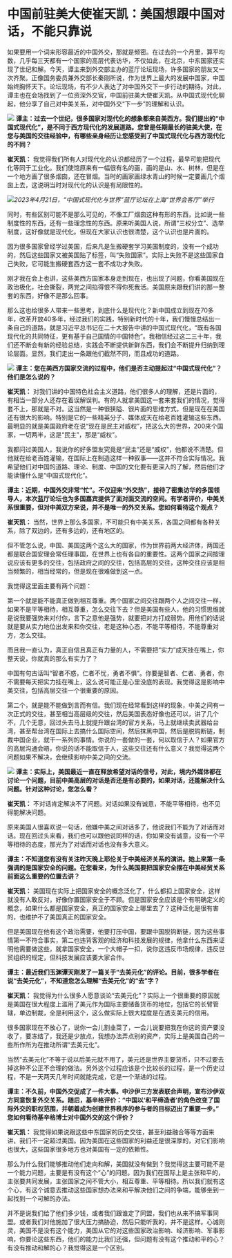 # 中国前驻美大使崔天凯：美国想跟中国对话，不能只靠说

​如果要用一个词来形容最近的中国外交，那就是频密。在过去的一个月里，算平均数，几乎每三天都有一个国家的高层代表访华，不仅如此，在北京，中东国家还实现了世纪和解。今天，谭主来到外交部主办的蓝厅论坛现场，许多国家的朋友又一次齐聚。正像国务委员兼外交部长秦刚所说，作为世界上最大的发展中国家，中国始终胸怀天下。论坛现场，有不少人表达了对中国外交下一步行动的期待。对此，谭主也在会场找到了一位资深外交官，中国前驻美大使崔天凯。从中国式现代化聊起，他分享了自己对中美关系，对中国外交“下一步”的理解和认识。

![](https://inews.gtimg.com/om_bt/GiRf4uaU1E3aG6pmqYjCAFgs5ADW34HrvA602ZPLHtJMIAA/0)
**谭主：过去一个世纪，很多国家对现代化的想象都来自美西方。我们提出的“中国式现代化”，是不同于西方现代化的发展道路。您曾是任期最长的驻美大使，在您与美国的交往经验中，有哪些亲身经历让您感受到了中国式现代化与西方现代化的不同？**

**崔天凯：**
我觉得我们所有人对现代化的认识都经历了一个过程，最早可能把现代化等同于工业化。我们使馆原来有一幅很有名的画，画的是山、水、树林，但是在一个地方画了很多烟囱，还在冒烟。当时的画家画绿水青山的时候一定要画几个烟囱上去，这说明当时对现代化的认识是有局限性的。

![](https://inews.gtimg.com/om_bt/OiQKLHLZaJeGcZIiI6BZmtoQIEROhlRSNg6fEDXVb2ut8AA/1000)_2023年4月21日，“中国式现代化与世界”蓝厅论坛在上海“世界会客厅”举行_

同时，有些区别可能不是那么可见的，不像工厂烟囱这种有形的东西，比如说一些制度性的东西，还有一些理念性的东西。原来听美国人说，所谓“三权分立”、选举制度，这好像就是现代化。但现在大家认识也很清楚，这个认识也是片面的。

因为很多国家曾经学过美国，后来凡是生搬硬套学习美国制度的，没有一个成功的，然后这些国家又被美国贴了标签，叫“失败国家”。实际上失败不是这些国家自己失败，它可能生搬硬套西方这一套不成功才失败。

刚才我在会上也讲，这些美西方国家本身走到现在，也出现了问题，你看美国现在政治极化，社会撕裂，两党之间掐得恨不得你死我活。美国原来跟我们讲的那一整套的东西，好像不是那么回事。

那么这也给很多人带来一些思考，到底什么是现代化？新中国成立到现在70多年，改革开放40多年，经过我们的实践，特别新时代的十年，我们慢慢总结出一条自己的道路，就是习近平总书记在二十大报告中讲的中国式现代化，“既有各国现代化的共同特征，更有基于自己国情的中国特色”。我相信经过这二三十年，我们还不断会有新的经验总结，实践会不断提供新鲜东西，我们会不断提升归纳到理论层面。显然，我们走出一条跟他们截然不同，而且成功的道路。

![](https://inews.gtimg.com/om_bt/OWkP0wBudKf7XxRR-H7S12HPbudypt_gGDQG-Mn-22PakAA/1000)
**谭主：您在美西方国家交流的过程中，他们是否主动提起过“中国式现代化”？他们是怎么说的？**

**崔天凯：**
对我们讲的中国特色社会主义道路，他们很多人的理解，还是片面的，有相当一部分人还存在着误解误判。有的人就拿美国这一套来套我们的情况，觉得套不上，那就是不对。这当然是一种很狭隘、很片面的思维方式，但是现在在美国还有很大的影响。特别是它的一些精英分子、媒体成天在给老百姓灌输这些东西。最明显的就是美国政府老在说“现在是民主对威权”，把这么大的世界，200来个国家，一切两半，这是“民主”，那是“威权”。

我都问过美国人，我说你的好多盟友究竟是“民主”还是“威权”，他都说不清楚。但他就在给老百姓灌输，在国际上在制造这样一种叙事——这并不符合实际情况。我希望他们对中国的道路、理论、制度、中国的文化要有更深入的了解，然后他们才能读懂什么是“中国式现代化”。‍‍

**谭主：近期，中国外交非常“忙”。不仅迎来“外交热”，接待了密集访华的多国领导人，本次蓝厅论坛也为多国嘉宾提供了面对面交流的空间。有学者评价，中美关系很重要，但对中美双方来说，并不是唯一的外交关系。您如何看待这个观点？**

**崔天凯：** 当然，世界上那么多国家，不可能只有中美关系，各国之间都有各种关系，除了双边的，还有多边的，还有地区的。

但不管怎么说，中国、美国这两个这么大的国家，作为世界前两大经济体，两国还都是联合国安理会常任理事国，在世界上也有各自的重要性。这两个国家之间按理说应该有更多的交往，包括政府之间的交往，包括高层的交往，这种交往应该是相当频繁的，相当经常的，但是现在很难做到这一点。

我觉得这里面主要有两个问题：

第一个就是能不能真正做到相互尊重。两个国家之间交往跟两个人之间交往一样，如果不是平等相待，相互尊重，怎么交往下去？但是美国有些人，他的习惯思维就是说我要强势来对付你，言下之意他是强势，就要把对方打成弱势。用他们的话说就是要从实力地位出发来和你交往，老是这种心态，不能平等相待，不能尊重对方，怎么交往。

而且我一直认为，真正自信且真正有力量的人，不需要把“实力”成天挂在嘴上，你整天说，你就真的那么有实力了？

中国有句古话叫“智者不惑，仁者不忧，勇者不惧”。你要是智者、仁者、勇者，你不需要每天把实力挂在嘴上，这么说可能正是心里没底的表现。我觉得这是影响中美交往，包括高层交往一个很重要的原因。

第二个，就是能不能做到言而有信。我们现在经常看到这样的现象，中美之间有一次正式的交往，甚至相当高层级的交往，然后美国表态好像也还可以，讲了几个不，几个无意，回过头去马上就提升跟台湾的官方关系，马上就继续卖武器给台湾，甚至帮台湾在国际上去搞什么国际空间，然后抹黑中国，然后是脱钩断链，制裁中国企业，就干一系列的事情。你说的一套做的一套，何以取信于人？如果官方的高层沟通会晤，你说的话不能取信于人，这些交往还有什么意义？我觉得这两个问题如果不解决，会继续影响中美之间的交流。

![](https://inews.gtimg.com/om_bt/Gk4mMptHmfbP0clS13ZcDIzGh75UMkkelm5VVTfX42zLkAA/0)
**谭主：实际上，美国最近一直在释放希望对话的信号，对此，境内外媒体都在讨论一个问题，目前中美高层的对话是否还是有必要的，如果对话，还能解决什么问题。针对这种讨论，您怎么看？**

**崔天凯：** 不对话肯定解决不了问题。对话如果没有诚意，不能平等相待，也不见得能解决问题。

原来美国人很喜欢说一句话，他嫌中美之间对话多了，他说我们不能为了对话而对话。现在回过头来看，我们也可以跟他说同样的话，你如果没有诚意，没有一个平等相待的态度，那光为了对话而对话也没有多大意义。

**谭主：不知道您有没有关注昨天晚上耶伦关于中美经济关系的演讲。她上来第一条强调的是国家安全的问题。在您看来，为什么美国要把国家安全摆在中美经贸关系前面这么重要的位置去讲？**

**崔天凯：**
美国现在实际上把国家安全的概念泛化了，什么都扣上国家安全，这样就没有人敢反对，好像你置国家安全于不顾。但是国家安全应该是个有明确定义的概念，如果什么都是国家安全，真正的国家安全上哪里去了？这种泛化是很有害的，也维护不了美国真正的国家安全。

但是美国现在他有这个政治需要，他要打压中国，要跟中国脱钩断链，因为这些事情第一不符合事实，第二也违背客观的经济和科技发展的规律，他拿什么东西来证明他需要做这些，就拿国家安全，一个大帽子一扣，说你这违反市场规律，违反世贸组织的规定，但科技发展应该要大家合作。

**谭主：最近我们玉渊谭天刚发了一篇关于“去美元化”的评论。目前，很多学者在说“去美元化”，不知道您怎么理解“去美元化”的“去”字？**

**崔天凯：**
我觉得为什么很多人愿意谈论“去美元化”？实际上一个很重要的原因就是美国在很大程度上滥用了美元作为国际主要储备货币的地位，包括它的长臂管辖，单边制裁，全是利用这个，这么做实际上很大程度是在透支美元的信用。

很多国家现在不放心了，说你一会儿割韭菜了，一会儿说要把我在你这的资产要没收了，要冻结了，我还是少放点，我想办法弄点别的资产，实际上是美国自己的一些所作所为在推动所谓“去美元化”。

当然“去美元化”不等于说以后美元就不用了，美元还是世界主要货币，只不过要去掉这种不公正不合理的做法。另外这个过程应该是个比较长的过程，是一个历史过程，不是一天两天几年时间就能完成，它是一个渐进的过程。

**谭主：不久前，中国外交促成了一件大事。中沙伊三方发表联合声明，宣布沙伊双方同意恢复外交关系。随后，基辛格评价：“中国以‘和平缔造者’的角色改变了国际外交的职权范围，并朝着成为创建世界秩序的参与者的目标迈出了重要一步。”
您如何看待基辛格博士对中国外交的这个评价？**

**崔天凯：**
我觉得如果说跟这些中东国家的历史交往，甚至利益融合等等方面来讲，我们不一定超过美国。因为美国在这些国家的利益还是很深厚的，对它们影响也很大，这些国家很多地方也对美国有一定的依赖性。

那么为什么我们能够推动他们走向和解，美国就没有做到？我觉得这主要可能不是一个能力问题，主要是有没有这个“心”的问题。因为我们在国际上是主张和平的，主张要共同发展，主张国家之间不管大小，相互尊重、平等相待。所以我们就有这个心，有这个诚意去推动这些国家想办法来和平解决他们之间的争端，能够坐到一起找到一个可解的办法。

并不是说我们给了他们多少钱，或者我们跟谁定了同盟，我们也从来不搞军事同盟。或者我们对他施加了很大压力搞胁迫，然后只能听我的，并不是这样。心诚则灵，美国不是没有这个能力，美国从它的对这些国家政治影响、经济影响、军事影响，你要论这些东西，他们的能力比我们还强，但问题有没有这个推动和平的心？有没有推动和解的心？我觉得这是一个区别。

